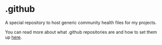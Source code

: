 # .github

A special repository to host generic community health files for my projects. 

You can read more about what .github repositories are and how to set them up [here](https://www.freecodecamp.org/news/how-to-use-the-dot-github-repository/).
